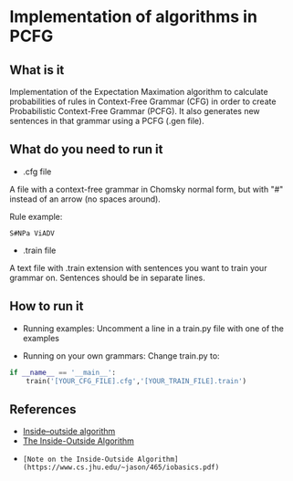 # Implementation of algorithms in PCFG

## What is it

Implementation of the Expectation Maximation algorithm to calculate probabilities of rules in Context-Free Grammar (CFG) in order to create Probabilistic Context-Free Grammar (PCFG). It also generates new sentences in that grammar using a PCFG (.gen file).

## What do you need to run it

* .cfg file

A file with a context-free grammar in Chomsky normal form, but with "#" instead of an arrow (no spaces around).

Rule example:

```
S#NPa ViADV
```

* .train file

A text file with .train extension with sentences you want to train your grammar on. Sentences should be in separate lines.


## How to run it

* Running examples:
    Uncomment a line in a train.py file with one of the examples

* Running on your own grammars:
    Change train.py to:

```python
if __name__ == '__main__':
    train('[YOUR_CFG_FILE].cfg','[YOUR_TRAIN_FILE].train')
```


## References
+    [Inside–outside algorithm](https://en.wikipedia.org/wiki/Inside–outside_algorithm)
+    [The Inside-Outside Algorithm](http://www.cs.columbia.edu/~mcollins/io.pdf)
+     [Note on the Inside-Outside Algorithm](https://www.cs.jhu.edu/~jason/465/iobasics.pdf)
